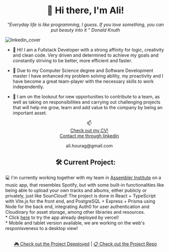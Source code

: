 <div align="center">
  <h1>👋 Hi there, I'm Ali!</h1>
  <em>“Everyday life is like programming, I guess. If you love something, you can put beauty into it “ Donald Knuth</em>
</div>

![linkedin_cover](https://github.com/ali-hourag/ali-hourag/assets/131694498/e5745a83-a3f2-4dbf-a3fe-8012eac9e722)


- 👀 Hi! I am a Fullstack Developer with a strong affinity for logic, creativity and clean code. Very driven and determined to achieve my goals and constantly striving to be better, more efficient and faster.
- 🌱 Due to my Computer Science degree and Software Development master I have enhanced my problem solving ability, my proactivity and I have become a great team-player with the necessary skills to work independently.
- 💞️ I am on the lookout for new opportunities to contribute to a team, as well as taking on responsibilities and carrying out challenging projects that will help me grow, learn and add value to the company by being an important asset.

  <div align="center">
    📫
    <br/>
   <a href="https://github.com/ali-hourag/ali-hourag/files/13063331/CV_ALI_HOURAG-FULLSTACK.pdf">Check out my CV!</a>
    <br/>
    <a href="https://www.linkedin.com/in/ali-hourag/">Contact me through linkedin</a>
    <br/>
  <p>ali.hourag@gmail.com</p>
</div>


  <div align="center">
  <h2>🛠️ Current Project:</h2>
</div>
<p>
  💻 I'm currently working together with my team in <a href="https://assemblerinstitute.com/"><b></b>Assembler Institute</b></a> on a music app, that resembles Spotify, but with some built-in functionalities like being able to upload your own tracks and albums, either publicly or privately, just like SounCloud!
  The project is done in React + TypeScript with Vite.js for the front end, and PostgreSQL + Express + Prisma using Node for the back end, integrating Auth0 for user authentication and Cloudinary for asset storage, among other libraries and resources.
  <br/>
  * Click <a href="https://apollofy-frontend.vercel.app/">here</a> to try the app already deployed by vercel!<br/>
  * Mobile and tablet version available, we are working on the web's responisveness to a desktop view!
</p>
<br/>
<div align="center">
  <a href="https://apollofy-frontend.vercel.app/">🎮 Check out the Project Deeployed</a> |
  <a href="https://github.com/luisjover/apollofy-frontend">📋 Check out the Project Repo</a>
</div>

<!---
ali-hourag/ali-hourag is a ✨ special ✨ repository because its `README.md` (this file) appears on your GitHub profile.
You can click the Preview link to take a look at your changes.
--->
